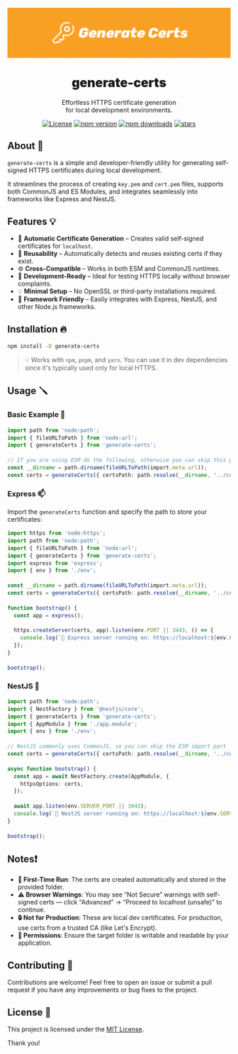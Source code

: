 <p align="center">
  <img src="https://github.com/WolfieLeader/npm/blob/main/assets/generate-certs-banner.svg" align="center" alt="banner" />

  <h1 align="center" style="font-weight:900;">generate-certs</h1>

  <p align="center">
    Effortless HTTPS certificate generation<br/>
    for local development environments.
  </p>
</p>

<p align="center">
<a href="https://opensource.org/licenses/MIT" rel="nofollow"><img src="https://img.shields.io/github/license/WolfieLeader/npm?color=DC343B" alt="License"></a>
<a href="https://www.npmjs.com/package/generate-certs" rel="nofollow"><img src="https://img.shields.io/npm/v/generate-certs?color=0078D4" alt="npm version"></a>
<a href="https://www.npmjs.com/package/generate-certs" rel="nofollow"><img src="https://img.shields.io/npm/dy/generate-certs.svg?color=03C03C" alt="npm downloads"></a>
<a href="https://github.com/WolfieLeader/npm" rel="nofollow"><img src="https://img.shields.io/github/stars/WolfieLeader/npm" alt="stars"></a>

</p>

## About 📖

`generate-certs` is a simple and developer-friendly utility for generating self-signed HTTPS certificates during local development.

It streamlines the process of creating `key.pem` and `cert.pem` files, supports both CommonJS and ES Modules, and integrates seamlessly into frameworks like Express and NestJS.

## Features 💡

- 🔐 **Automatic Certificate Generation** – Creates valid self-signed certificates for `localhost`.
- 🔁 **Reusability** – Automatically detects and reuses existing certs if they exist.
- ⚙️ **Cross-Compatible** – Works in both ESM and CommonJS runtimes.
- 🧪 **Development-Ready** – Ideal for testing HTTPS locally without browser complaints.
- 💡 **Minimal Setup** – No OpenSSL or third-party installations required.
- 🧩 **Framework Friendly** – Easily integrates with Express, NestJS, and other Node.js frameworks.

## Installation 🔥

```bash
npm install -D generate-certs
```

> 💡 Works with `npm`, `pnpm`, and `yarn`. You can use it in dev dependencies since it's typically used only for local HTTPS.

## Usage 🪛

### Basic Example 🐣

```typescript
import path from 'node:path';
import { fileURLToPath } from 'node:url';
import { generateCerts } from 'generate-certs';

// If you are using ESM do the following, otherwise you can skip this part
const __dirname = path.dirname(fileURLToPath(import.meta.url));
const certs = generateCerts({ certsPath: path.resolve(__dirname, '../certs') });
```

### Express 📫

Import the `generateCerts` function and specify the path to store your certificates:

```typescript
import https from 'node:https';
import path from 'node:path';
import { fileURLToPath } from 'node:url';
import { generateCerts } from 'generate-certs';
import express from 'express';
import { env } from './env';

const __dirname = path.dirname(fileURLToPath(import.meta.url));
const certs = generateCerts({ certsPath: path.resolve(__dirname, '../certs') });

function bootstrap() {
  const app = express();

  https.createServer(certs, app).listen(env.PORT || 3443, () => {
    console.log(`🚀 Express server running on: https://localhost:${env.PORT || 3443}`);
  });
}

bootstrap();
```

### NestJS 🪺

```typescript
import path from 'node:path';
import { NestFactory } from '@nestjs/core';
import { generateCerts } from 'generate-certs';
import { AppModule } from './app.module';
import { env } from './env';

// NestJS commonly uses CommonJS, so you can skip the ESM import part
const certs = generateCerts({ certsPath: path.resolve(__dirname, '../certs') });

async function bootstrap() {
  const app = await NestFactory.create(AppModule, {
    httpsOptions: certs,
  });

  await app.listen(env.SERVER_PORT || 3443);
  console.log(`🚀 NestJS server running on: https://localhost:${env.SERVER_PORT || 3443}`);
}

bootstrap();
```

## Notes❗

- **🧪 First-Time Run**: The certs are created automatically and stored in the provided folder.
- **⚠️ Browser Warnings**: You may see “Not Secure” warnings with self-signed certs — click “Advanced” → “Proceed to localhost (unsafe)” to continue.
- **🔒 Not for Production**: These are local dev certificates. For production, use certs from a trusted CA (like Let's Encrypt).
- **📁 Permissions**: Ensure the target folder is writable and readable by your application.

## Contributing 🤝

Contributions are welcome! Feel free to open an issue or submit a pull request if you have any improvements or bug fixes to the project.

## License 📜

This project is licensed under the [MIT License](https://opensource.org/licenses/MIT).

Thank you!
